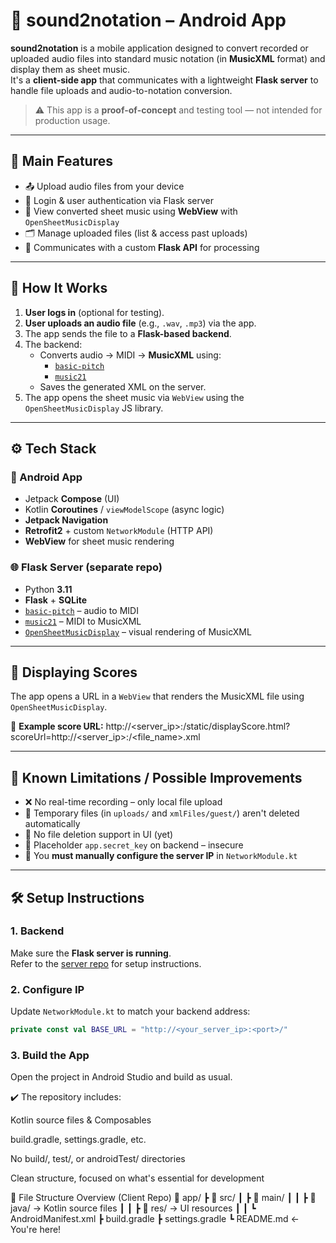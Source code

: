 # 🎵 sound2notation – Android App

**sound2notation** is a mobile application designed to convert recorded or uploaded audio files into standard music notation (in **MusicXML** format) and display them as sheet music.  
It's a **client-side app** that communicates with a lightweight **Flask server** to handle file uploads and audio-to-notation conversion.

> ⚠️ This app is a **proof-of-concept** and testing tool — not intended for production usage.

---

## 📱 Main Features

- 📤 Upload audio files from your device
- 🔐 Login & user authentication via Flask server
- 🎼 View converted sheet music using **WebView** with `OpenSheetMusicDisplay`
- 🗂️ Manage uploaded files (list & access past uploads)
- 📡 Communicates with a custom **Flask API** for processing

---

## 🧠 How It Works

1. **User logs in** (optional for testing).
2. **User uploads an audio file** (e.g., `.wav`, `.mp3`) via the app.
3. The app sends the file to a **Flask-based backend**.
4. The backend:
   - Converts audio → MIDI → **MusicXML** using:
     - [`basic-pitch`](https://github.com/spotify/basic-pitch)
     - [`music21`](https://web.mit.edu/music21/)
   - Saves the generated XML on the server.
5. The app opens the sheet music via `WebView` using the `OpenSheetMusicDisplay` JS library.

---

## ⚙️ Tech Stack

### 📲 Android App
- Jetpack **Compose** (UI)
- Kotlin **Coroutines** / `viewModelScope` (async logic)
- **Jetpack Navigation**
- **Retrofit2** + custom `NetworkModule` (HTTP API)
- **WebView** for sheet music rendering

### 🌐 Flask Server (separate repo)
- Python **3.11**
- **Flask** + **SQLite**
- [`basic-pitch`](https://github.com/spotify/basic-pitch) – audio to MIDI
- [`music21`](https://web.mit.edu/music21/) – MIDI to MusicXML
- [`OpenSheetMusicDisplay`](https://opensheetmusicdisplay.org/) – visual rendering of MusicXML

---

## 📄 Displaying Scores

The app opens a URL in a `WebView` that renders the MusicXML file using `OpenSheetMusicDisplay`.

📎 **Example score URL:**
http://<server_ip>:<port>/static/displayScore.html?scoreUrl=http://<server_ip>:<port>/<file_name>.xml

---

## 🚧 Known Limitations / Possible Improvements

- ❌ No real-time recording – only local file upload
- 🧹 Temporary files (in `uploads/` and `xmlFiles/guest/`) aren't deleted automatically
- 🧾 No file deletion support in UI (yet)
- 🔑 Placeholder `app.secret_key` on backend – insecure
- 📶 You **must manually configure the server IP** in `NetworkModule.kt`

---

## 🛠️ Setup Instructions

### 1. Backend
Make sure the **Flask server is running**.  
Refer to the [server repo](https://github.com/your-server-repo) for setup instructions.

### 2. Configure IP
Update `NetworkModule.kt` to match your backend address:

```kotlin
private const val BASE_URL = "http://<your_server_ip>:<port>/"
```

### 3. Build the App
Open the project in Android Studio and build as usual.

✔️ The repository includes:

Kotlin source files & Composables

build.gradle, settings.gradle, etc.

No build/, test/, or androidTest/ directories

Clean structure, focused on what's essential for development

📁 File Structure Overview (Client Repo)
📁 app/
 ┣ 📁 src/
 ┃ ┣ 📁 main/
 ┃ ┃ ┣ 📁 java/          → Kotlin source files
 ┃ ┃ ┣ 📁 res/           → UI resources
 ┃ ┃ ┗ AndroidManifest.xml
 ┣ build.gradle
 ┣ settings.gradle
 ┗ README.md             ← You're here!

